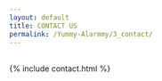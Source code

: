 ```yaml
---
layout: default
title: CONTACT US
permalink: /Yummy-Alarmmy/3_contact/
---
```

<br>
{% include contact.html %}